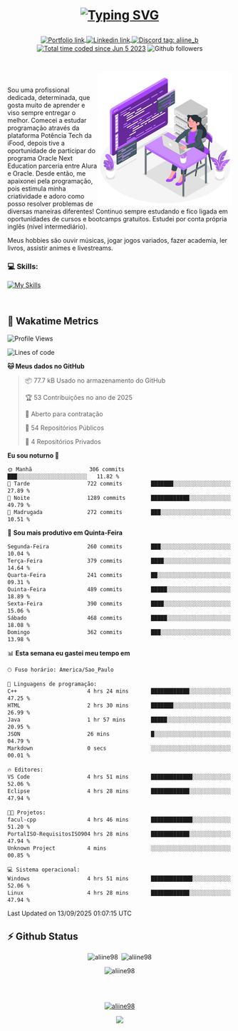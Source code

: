 # <p align = "center"><a href="https://git.io/typing-svg"><img src="https://readme-typing-svg.demolab.com?font=Space+Mono&size=28&pause=1000&duration=4000&color=8E58F7&vCenter=true&width=500&lines=%E2%9C%A8+Ol%C3%A1%2C+sou+Aline+Bevilacqua;%E2%9C%A8+Desenvolvedora+Web!" alt="Typing SVG" /></a></p>

<p align = "center">
    <a href="https://aliine98.github.io" target="_blank">
        <img alt="Portfolio link" align="center" src = "https://img.shields.io/badge/portfolio-8A2BE2?style=for-the-badge">
    </a>
    <a href="https://www.linkedin.com/in/aline-bevilacqua/" target="_blank">
        <img alt="Linkedin link" align="center" src = "https://img.shields.io/badge/LinkedIn-0077B5?style=for-the-badge&logo=linkedin&logoColor=white">
    </a>
    <a href="https://discord.com/" target="_blank">
        <img alt="Discord tag: aliine_b" align="center" src="https://img.shields.io/badge/-aliine__b-5865f2?style=flat-square&logo=Discord&logoColor=FFF" height="28">
    </a>
    <a href="https://wakatime.com/@aliine"><img src="https://wakatime.com/badge/user/d705bdc6-1244-4026-9380-8de8c1599f8d.svg?style=for-the-badge" alt="Total time coded since Jun 5 2023" align="center"/></a>
    <img alt="Github followers" align="center" src="https://img.shields.io/github/followers/Aliine98?style=for-the-badge&color=bf0f47&logo=github&logoColor=white">
</p><br>

<a href="https://storyset.com/"><img src="./assets/coding-amico.svg" width="300" align="right"></a>

<div align="left">
<br>

Sou uma profissional dedicada, determinada, que gosta muito de aprender e viso sempre entregar o melhor. Comecei a estudar programação através da plataforma Potência Tech da iFood, depois tive a oportunidade de participar do programa Oracle Next Education parceria entre Alura e Oracle. Desde então, me apaixonei pela programação, pois estimula minha criatividade e adoro como posso resolver problemas de diversas maneiras diferentes! Continuo sempre estudando e fico ligada em oportunidades de cursos e bootcamps gratuitos.
Estudei por conta própria inglês (nível intermediário).

Meus hobbies são ouvir músicas, jogar jogos variados, fazer academia, ler livros, assistir animes e livestreams.

### 💻 Skills:
[![My Skills](https://skillicons.dev/icons?i=html,css,js,java,tailwind,mysql,hibernate,ts,nuxt,firebase,express,mongo,kotlin,androidstudio&perline=5)](https://skillicons.dev)
</div>
<br>

## 🚀 Wakatime Metrics

<!--START_SECTION:waka-->
![Profile Views](http://img.shields.io/badge/Visualizac%C3%B5es%20do%20perfil-0-blue)

![Lines of code](https://img.shields.io/badge/Desde%20o%20Hello%20World%20eu%20escrevi-464.1%20thousand%20linhas%20de%20c%C3%B3digo-blue)

**🐱 Meus dados no GitHub** 

> 📦 77.7 kB Usado no armazenamento do GitHub 
 > 
> 🏆 53 Contribuições no ano de 2025
 > 
> 💼 Aberto para contratação
 > 
> 📜 54 Repositórios Públicos 
 > 
> 🔑 4 Repositórios Privados 
 > 
**Eu sou noturno 🦉** 

```text
🌞 Manhã                  306 commits         ███░░░░░░░░░░░░░░░░░░░░░░   11.82 % 
🌆 Tarde                  722 commits         ███████░░░░░░░░░░░░░░░░░░   27.89 % 
🌃 Noite                  1289 commits        ████████████░░░░░░░░░░░░░   49.79 % 
🌙 Madrugada              272 commits         ███░░░░░░░░░░░░░░░░░░░░░░   10.51 % 
```
📅 **Sou mais produtivo em Quinta-Feira** 

```text
Segunda-Feira            260 commits         ███░░░░░░░░░░░░░░░░░░░░░░   10.04 % 
Terça-Feira              379 commits         ████░░░░░░░░░░░░░░░░░░░░░   14.64 % 
Quarta-Feira             241 commits         ██░░░░░░░░░░░░░░░░░░░░░░░   09.31 % 
Quinta-Feira             489 commits         █████░░░░░░░░░░░░░░░░░░░░   18.89 % 
Sexta-Feira              390 commits         ████░░░░░░░░░░░░░░░░░░░░░   15.06 % 
Sábado                   468 commits         █████░░░░░░░░░░░░░░░░░░░░   18.08 % 
Domingo                  362 commits         ███░░░░░░░░░░░░░░░░░░░░░░   13.98 % 
```


📊 **Esta semana eu gastei meu tempo em** 

```text
🕑︎ Fuso horário: America/Sao_Paulo

💬 Linguagens de programação: 
C++                      4 hrs 24 mins       ████████████░░░░░░░░░░░░░   47.25 % 
HTML                     2 hrs 30 mins       ███████░░░░░░░░░░░░░░░░░░   26.99 % 
Java                     1 hr 57 mins        █████░░░░░░░░░░░░░░░░░░░░   20.95 % 
JSON                     26 mins             █░░░░░░░░░░░░░░░░░░░░░░░░   04.79 % 
Markdown                 0 secs              ░░░░░░░░░░░░░░░░░░░░░░░░░   00.01 % 

🔥 Editores: 
VS Code                  4 hrs 51 mins       █████████████░░░░░░░░░░░░   52.06 % 
Eclipse                  4 hrs 28 mins       ████████████░░░░░░░░░░░░░   47.94 % 

🐱‍💻 Projetos: 
facul-cpp                4 hrs 46 mins       █████████████░░░░░░░░░░░░   51.20 % 
PortalISO-RequisitosISO904 hrs 28 mins       ████████████░░░░░░░░░░░░░   47.94 % 
Unknown Project          4 mins              ░░░░░░░░░░░░░░░░░░░░░░░░░   00.85 % 

💻 Sistema operacional: 
Windows                  4 hrs 51 mins       █████████████░░░░░░░░░░░░   52.06 % 
Linux                    4 hrs 28 mins       ████████████░░░░░░░░░░░░░   47.94 % 
```


 Last Updated on 13/09/2025 01:07:15 UTC
<!--END_SECTION:waka-->
 
## ⚡ Github Status

<p align="center"><img src="https://my-github-readme-stats-aliine98.vercel.app/api?username=aliine98&show_icons=true&locale=en&theme=radical" alt="aliine98" />&nbsp;&nbsp;<img src="https://my-github-readme-stats-aliine98.vercel.app/api/top-langs?username=aliine98&show_icons=true&locale=en&layout=compact&theme=radical&exclude_repo=my-github-readme-stats,my-github-readme-streak-stats,github-readme-streak-stats,ajax-com-js-puro&hide=c%2B%2B,cmake&langs_count=8" alt="aliine98" /></p>

<p align="center"><img src="https://my-github-readme-streak-stats.vercel.app?user=aliine98&theme=radical" alt="aliine98" /></p>

<br><br>
<p align="center"> <a href="https://github.com/ryo-ma/github-profile-trophy" target="_blank"><img src="https://github-profile-trophy.vercel.app/?username=aliine98&theme=radical&column=4" alt="aliine98" /></a> </p>

<p align="center"><img src="https://media4.giphy.com/media/C1bBFL2dMQxA4/giphy.gif?cid=ecf05e47z7xqxd7gboyuplq95r7v869x9bi8msk1upllpme2&ep=v1_gifs_search&rid=giphy.gif&ct=g" width="700"></p>
